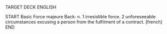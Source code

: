TARGET DECK
ENGLISH

START
Basic
Force majeure
Back: n. 1 irresistible force. 2 unforeseeable circumstances excusing a person from the fulfilment of a contract. [french]
END

